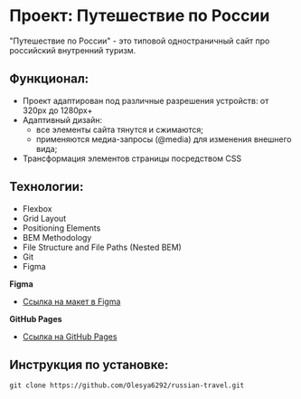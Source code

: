 # Проект: Путешествие по России
"Путешествие по России" - это типовой одностраничный сайт про российский внутренний туризм.

## Функционал:
* Проект адаптирован под различные разрешения устройств:
  от 320px до 1280px+
* Адаптивный дизайн:
  - все элементы сайта тянутся и сжимаются;
  - применяются медиа-запросы (@media) для изменения внешнего вида;
* Трансформация элементов страницы посредством CSS

## Технологии:
* Flexbox
* Grid Layout
* Positioning Elements
* BEM Methodology
* File Structure and File Paths (Nested BEM)
* Git
* Figma

**Figma**

* [Ссылка на макет в Figma](https://www.figma.com/file/5S2WSbEFL6awjVWJ0NWL8Q/Sprint-3_-Russia-_-desktop-mobile?node-id=28503%3A0)

**GitHub Pages**

* [Ссылка на GitHub Pages](https://olesya6292.github.io/russian-travel/index.html)

## Инструкция по установке:

```
git clone https://github.com/Olesya6292/russian-travel.git
```

